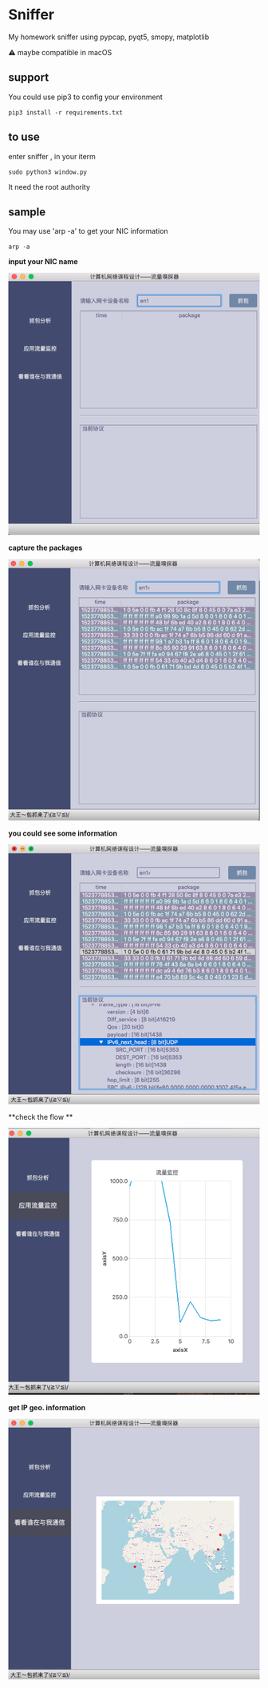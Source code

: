 # Sniffer

My homework sniffer using pypcap, pyqt5, smopy, matplotlib 

⚠️ maybe compatible in macOS



## support

You could use pip3 to config your environment

```shell
pip3 install -r requirements.txt
```



## to use

enter sniffer , in your iterm

```shell
sudo python3 window.py
```

It need the root authority



## sample

You may use 'arp -a' to get your NIC information

```shell
arp -a
```



**input your NIC name**

![01](pic_sample/01.png)



**capture the packages**

![02](pic_sample/02.png)



**you could see some information**

![03](pic_sample/03.png)



**check the flow **

![04](pic_sample/04.png)

**get IP geo. information**

![05](pic_sample/05.png)
